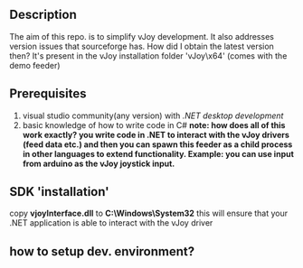 ## Description
The aim of this repo. is to simplify vJoy development. It also addresses version issues that sourceforge has.
How did I obtain the latest version then? It's present in the vJoy installation folder 'vJoy\x64' (comes with the demo feeder)

## Prerequisites
1. visual studio community(any version) with *.NET desktop development*
2. basic knowledge of how to write code in C#
**note: how does all of this work exactly? you write code in .NET to interact with the vJoy drivers (feed data etc.) and then you can spawn this feeder as a child process in other languages to extend functionality. Example: you can use input from arduino as the vJoy joystick input.**

## SDK 'installation'
copy **vjoyInterface.dll** to **C:\Windows\System32** this will ensure that your .NET application is able to interact with the vJoy driver
## how to setup dev. environment?
 